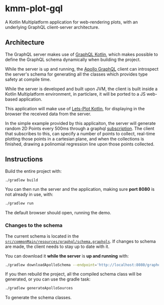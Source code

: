 # kmm-plot-gql
A Kotlin Multiplatform application for web-rendering plots, with an underlying GraphQL client-server architecture.

## Architecture
The GraphQL server makes use of [GraphQL Kotlin](https://github.com/ExpediaGroup/graphql-kotlin),
which makes possible to define the GraphQL schema dynamically when building the project.

While the server is up and running, the [Apollo GraphQL](https://github.com/apollographql/apollo-kotlin) client
can introspect the server's schema for generating all the classes which provides type safety at compile time.

While the server is developed and built upon JVM, the client is built inside a Kotlin Multiplatform environment,
in particlare, it will be ported to a JS web-based application.

This application will make use of [Lets-Plot Kotlin](https://github.com/JetBrains/lets-plot-kotlin), for
displaying in the browser the received data from the server.

In the simple example provided by this applicaiton, the server will generate random 2D Points every 500ms
through a graphql [subscription](https://graphql.org/blog/subscriptions-in-graphql-and-relay/).
The client that subscribes to this, can specify a number of points to collect, real-time plotting
those points in a cartesian plane, and when the collections is finished, drawing a polinomial regression
line upon those points collected.

## Instructions
Build the entire project with:
```bash
./gradlew build
```

You can then run the server and the application, making sure **port 8080** is not already in use, with:
```bash
./gradlew run
```
The default browser should open, running the demo.

### Changes to the schema
The current schema is located in the
[`src/commonMain/resources/graphql/schema.graphqls`](src/commonMain/resources/graphql/schema.graphqls).
If changes to schema are made, the client needs to stay up to date with it.

You can download it **while the server** is **up and running** with:
```bash
./gradlew downloadApolloSchema --endpoint='http://localhost:8080/graphql' --schema=src/commonMain/resources/graphql/schema.graphqls
```
If you then rebuild the project, all the compiled schema class will be generated,
or you can use the gradle task:
```bash
./gradlew generateApolloSources
```
To generate the schema classes.
